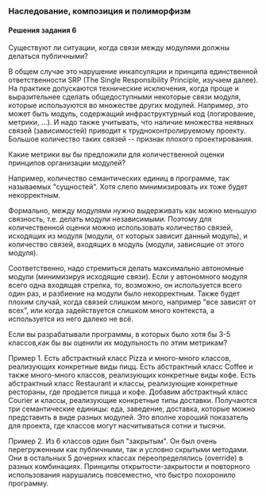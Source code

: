 ###  Наследование, композиция и полиморфизм

#### Решения задания 6

Существуют ли ситуации, когда связи между модулями должны делаться публичными?

В общем случае это нарушение инкапсуляции и принципа единственной ответственности SRP (The Single Responsibility Principle, изучаем далее).
На практике допускаются технические исключения, когда проще и выразительнее сделать общедоступными некоторые связи модуля, которые используются во множестве других модулей. Например, это может быть модуль, содержащий инфраструктурный код (логирование, метрики, ...).
И надо также учитывать, что наличие множества неявных связей (зависимостей) приводит к трудноконтролируемому проекту. Большое количество таких связей -- признак плохого проектирования.

Какие метрики вы бы предложили для количественной оценки принципов организации модулей?

Например, количество семантических единиц в программе, так называемых "сущностей". Хотя слепо минимизировать их тоже будет некорректным.

Формально, между модулями нужно выдерживать как можно меньшую связность, т.е. делать модули независимыми. Поэтому для количественной оценки можно использовать количество связей, исходящих из модуля (модули, от которых зависит данный модуль), и количество связей, входящих в модуль (модули, зависящие от этого модуля).

Соответственно, надо стремиться делать максимально автономные модули (минимизируя исходящие связи). Если у автономного модуля всего одна входящая стрелка, то, возможно, он используется всего один раз, и разбиение на модули было некорректным. Также будет плохим случай, когда связей слишком много, например "все зависят от всех", или когда задействуется слишком много контекста, а используется из него далеко не всё.

Если вы разрабатывали программы, в которых было хотя бы 3-5 классов,как бы вы оценили их модульность по этим метрикам?

Пример 1.
Есть абстрактный класс Pizza и много-много классов, реализующих конкретные виды пицц.
Есть абстрактный класс Coffee и также много-много классов, реализующих конкретные виды кофе.
Есть абстрактный класс Restaurant и классы, реализующие конкретные рестораны, где продается пицца и кофе.
Добавим абстрактный класс Courier и классы, реализующие конкретные типы доставки.
Получаются три семантические единицы: еда, заведение, доставка, которые можно представить в виде разных модулей. Это вполне хороший показатель для проекта, где классов могут насчитываться сотни и тысячи.

Пример 2.
Из 6 классов один был "закрытым". Он был очень перегруженным как публичными, так и условно скрытыми методами. Они в остальных 5 дочерних классах переопределялись (override) в разных комбинациях. Принципы открытости-закрытости и повторного использования нарушались повсеместно, что быстро похоронило программу.

